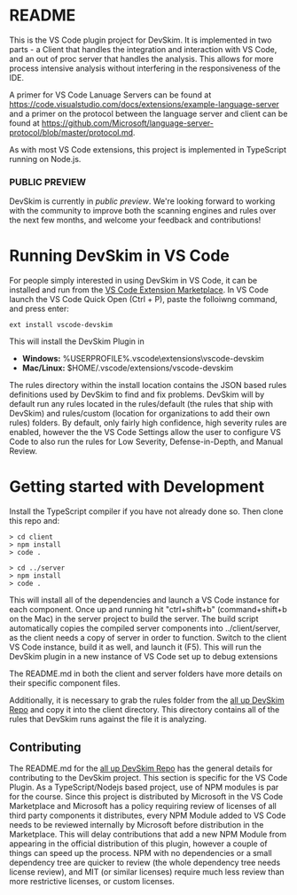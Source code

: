 # README 

This is the VS Code plugin project for DevSkim.  It is implemented in two parts - a Client that handles the integration and interaction with VS Code, and an out of proc server that handles the analysis.  This allows for more process intensive analysis without interfering in the responsiveness of the IDE.  

A primer for VS Code Lanuage Servers can be found at <https://code.visualstudio.com/docs/extensions/example-language-server> and a primer on the protocol between the language server and client can be found at <https://github.com/Microsoft/language-server-protocol/blob/master/protocol.md>.

As with most VS Code extensions, this project is implemented in TypeScript running on Node.js.

### PUBLIC PREVIEW

DevSkim is currently in *public preview*. We're looking forward to working with the community
to improve both the scanning engines and rules over the next few months, and welcome your feedback
and contributions!

# Running DevSkim in VS Code
For people simply interested in using DevSkim in VS Code, it can be installed and run from the [VS Code Extension Marketplace](https://marketplace.visualstudio.com/items?itemName=MS-DevSkim.vscode-devskim).  In VS Code launch the VS Code Quick Open (Ctrl + P), paste the folloiwng command, and press enter:

    ext install vscode-devskim

This will install the DevSkim Plugin in 
- **Windows:** %USERPROFILE%\.vscode\extensions\vscode-devskim
- **Mac/Linux:** $HOME/.vscode/extensions/vscode-devskim

The rules directory within the install location contains the JSON based rules definitions used by DevSkim to find and fix problems.  DevSkim will by default run any rules located in the rules/default (the rules that ship with DevSkim) and rules/custom (location for organizations to add their own rules) folders.  By default, only fairly high confidence, high severity rules are enabled, however the the VS Code Settings allow the user to configure VS Code to also run the rules for Low Severity, Defense-in-Depth, and Manual Review.



# Getting started with Development

Install the TypeScript compiler if you have not already done so.  Then clone this repo and:

    > cd client
    > npm install
    > code .

    > cd ../server
    > npm install
    > code .

This will install all of the dependencies and launch a VS Code instance for each component.  Once up and running hit "ctrl+shift+b" (command+shift+b on the Mac) in the server project to build the server.  The build script automatically copies the compiled server components into ../client/server, as the client needs a copy of server in order to function.  Switch to the client VS Code instance, build it as well, and launch it (F5).  This will run the DevSkim plugin in a new instance of VS Code set up to debug extensions

The README.md in both the client and server folders have more details on their specific component files.

Additionally, it is necessary to grab the rules folder from the [all up DevSkim Repo](https://github.com/Microsoft/DevSkim) and copy it into the client directory.  This directory contains all of the rules that DevSkim runs against the file it is analyzing.

## Contributing
The README.md for the [all up DevSkim Repo](https://github.com/Microsoft/DevSkim) has the general details for contributing to the DevSkim project.  This section is specific for the VS Code Plugin.  As a TypeScript/Nodejs based project, use of NPM modules is par for the course.  Since this project is distributed by Microsoft in the VS Code Marketplace and Microsoft has a policy requiring review of licenses of all third party components it distributes, every NPM Module added to VS Code needs to be reviewed internally by Microsoft before distribution in the Marketplace.  This will delay contributions that add a new NPM Module from appearing in the official distribution of this plugin, however a couple of things can speed up the process.  NPM with no dependencies or a small dependency tree are quicker to review (the whole dependency tree needs license review), and MIT (or similar licenses) require much less review than more restrictive licenses, or custom licenses.   
